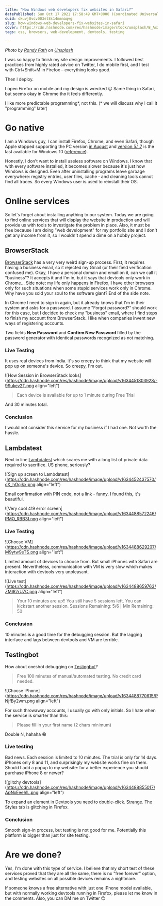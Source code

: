 ```yaml
---
title: "How Windows web developers fix websites in Safari?"
datePublished: Sun Oct 17 2021 17:58:49 GMT+0000 (Coordinated Universal Time)
cuid: ckuvj8vcv003el8s14mmnaqvg
slug: how-windows-web-developers-fix-websites-in-safari
cover: https://cdn.hashnode.com/res/hashnode/image/stock/unsplash/B_Asz7tHO6g/upload/70329e498e73e66ebdb26f872adf8c3b.jpeg
tags: css, browsers, web-development, devtools, testing

---
```


*Photo by* [*Randy Fath*](https://unsplash.com/@randyfath?utm_source=unsplash&utm_medium=referral&utm_content=creditCopyText) *on* [*Unsplash*](https://unsplash.com/s/photos/safari?utm_source=unsplash&utm_medium=referral&utm_content=creditCopyText)

I was so happy to finish my site design improvements. I followed best practices from highly rated advice on Twitter, I do mobile first, and I test with Ctrl+Shift+M in Firefox – everything looks good.

Then I deploy.

I open Firefox on mobile and my design is wrecked ☹️ Same thing in Safari, but seems okay in Chrome tho it feels differently.

I like more predictable programming\*, not this. (\* we will discuss why I call it "programming" later)

# Go native

I am a Windows guy, I can install Firefox, Chrome, and even Safari, though Apple stopped supporting the PC version [in August](https://support.apple.com/en-us/HT204416) and [version 5.1.7](http://appldnld.apple.com/Safari5/041-5487.20120509.INU8B/SafariSetup.exe) is the last available for Windows 10 ([reference](https://apple.stackexchange.com/questions/68836/where-can-i-download-safari-for-windows)).

Honestly, I don't want to install useless software on Windows. I know that with every software installed, it becomes slower because it's just how Windows is designed. Even after uninstalling programs leave garbage everywhere: registry entries, user files, cache - and cleaning tools cannot find all traces. So every Windows user is used to reinstall their OS.

# Online services

So let's forget about installing anything to our system. Today we are going to find online services that will display the website in production and will provide us with tools to investigate the problem in place. Also, it must be free because I am doing "web development" for my portfolio site and I don't get any income from it, so I wouldn't spend a dime on a hobby project.

## BrowserStack

[BrowserStack](https://www.browserstack.com) has a very very weird sign-up process. First, it requires having a business email, so it rejected my Gmail (or their field verification confused me). Okay, I have a personal domain and email on it, can we call it "business"? It accepts it and I'm in, but it says that devtools only work in Chrome... Side note: my life only happens in Firefox, I have other browsers only for such situations when some stupid services work only in Chrome. Why have you sold your soul to the software giant? End of the side note.

In Chrome I need to sign in again, but it already knows that I'm in their system and asks for a password. I assume "Forgot password?" should work for this case, but I decided to check my "business" email, where I find steps to finish my account from BrowserStack. I like when companies invent new ways of registering accounts.

Two fields **New Password** and **Confirm New Password** filled by the password generator with identical passwords recognized as not matching.

### Live Testing

It uses real devices from India. It's so creepy to think that my website will pop up on someone's device. So creepy, I'm out.

![How Session in BrowserStack looks](https://cdn.hashnode.com/res/hashnode/image/upload/v1634451803928/-99ukev2T.png align="left")

> Each device is available for up to 1 minute during Free Trial

And 30 minutes total.

### Conclusion

I would not consider this service for my business if I had one. Not worth the hassle.

## Lambdatest

Next in line [Lambdatest](https://www.lambdatest.com) which scares me with a long list of private data required to sacrifice. US phone, seriously?

![Sign up screen to Lambdatest](https://cdn.hashnode.com/res/hashnode/image/upload/v1634452437570/cX_hOqikx.png align="left")

Email confirmation with PIN code, not a link - funny. I found this, it's beautiful.

![Very cool 419 error screen](https://cdn.hashnode.com/res/hashnode/image/upload/v1634488572246/PMO_RBB3f.png align="left")

### Live Testing

![Choose VM](https://cdn.hashnode.com/res/hashnode/image/upload/v1634488629207/M9ytw9eTS.png align="left")

Limited amount of devices to choose from. But small iPhones with Safari are present. Nevertheless, communication with VM is very slow which makes interaction with devtools very unpleasant.

![Live test](https://cdn.hashnode.com/res/hashnode/image/upload/v1634488659763/ZMI82rU7C.png align="left")

> Your 10 minutes are up!! You still have 5 sessions left. You can kickstart another session. Sessions Remaining: 5/6 | Min Remaining: 50

### Conclusion

10 minutes is a good time for the debugging session. But the lagging interface and lags between devtools and VM are terrible.

## Testingbot

How about oneshot debugging on [Testingbot](https://testingbot.com)?

> Free 100 minutes of manual/automated testing. No credit card needed.

![Choose iPhone](https://cdn.hashnode.com/res/hashnode/image/upload/v1634488770615/PNjfBy2wm.png align="left")

For such throwaway accounts, I usually go with only initials. So I hate when the service is smarter than this:

> Please fill in your first name (2 chars minimum)

Double N, hahaha 😁

### Live testing

Bad news. Each session is limited to 10 minutes. The trial is only for 14 days. iPhones only 8 and 11, and surprisingly my website works fine on them. Should I add a popup to my website: for a better experience you should purchase iPhone 8 or newer?

![glitchy devtools](https://cdn.hashnode.com/res/hashnode/image/upload/v1634488855017/ApNxEeehlL.png align="left")

To expand an element in Devtools you need to double-click. Strange. The Styles tab is glitching in Firefox.

### Conclusion

Smooth sign-in process, but testing is not good for me. Potentially this platform is bigger than just for site testing.

# Are we done?

Yes, I'm done with this type of service. I believe that my short test of these services proved that they are all the same, there is no "free forever" option, and testing websites on all possible devices remains a nightmare.

If someone knows a free alternative with just one iPhone model available, but with normally working devtools running in Firefox, please let me know in the comments. Also, you can DM me on Twitter 😉